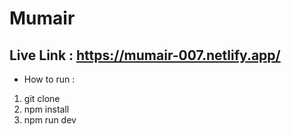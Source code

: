 # Mumair

## Live Link : https://mumair-007.netlify.app/

- How to run :
 1. git clone
 2. npm install
 3. npm run dev


